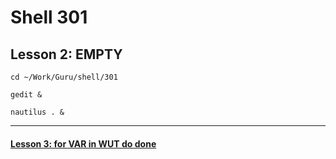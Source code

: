 # Shell 301
## Lesson 2: EMPTY

`cd ~/Work/Guru/shell/301`

`gedit &`

`nautilus . &`
___



#### [Lesson 3: for VAR in WUT do done](https://github.com/inkVerb/guru/blob/master/301-shell/Lesson-03.md)
